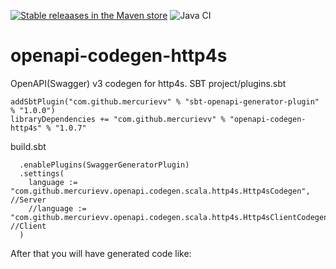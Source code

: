 [![Stable releaases in the Maven store](https://img.shields.io/maven-metadata/v/https/repo1.maven.org/maven2/com/github/mercurievv/openapi-codegen-http4s/maven-metadata.xml.svg)](http://search.maven.org/#search%7Cgav%7C1%7Cg%3A%22com.github.mercurievv%22%20AND%20a%3A%22openapi-codegen-http4s%22)
![Java CI](https://github.com/MercurieVV/openapi-codegen-http4s/workflows/Java%20CI/badge.svg)
# openapi-codegen-http4s
OpenAPI(Swagger) v3 codegen for http4s.
SBT
project/plugins.sbt
```
addSbtPlugin("com.github.mercurievv" % "sbt-openapi-generator-plugin" % "1.0.0")
libraryDependencies += "com.github.mercurievv" % "openapi-codegen-http4s" % "1.0.7"
```
build.sbt
```
  .enablePlugins(SwaggerGeneratorPlugin)
  .settings(
    language := "com.github.mercurievv.openapi.codegen.scala.http4s.Http4sCodegen", //Server
    //language := "com.github.mercurievv.openapi.codegen.scala.http4s.Http4sClientCodegen", //Client
  )
```

After that you will have generated code like:
```scala

```